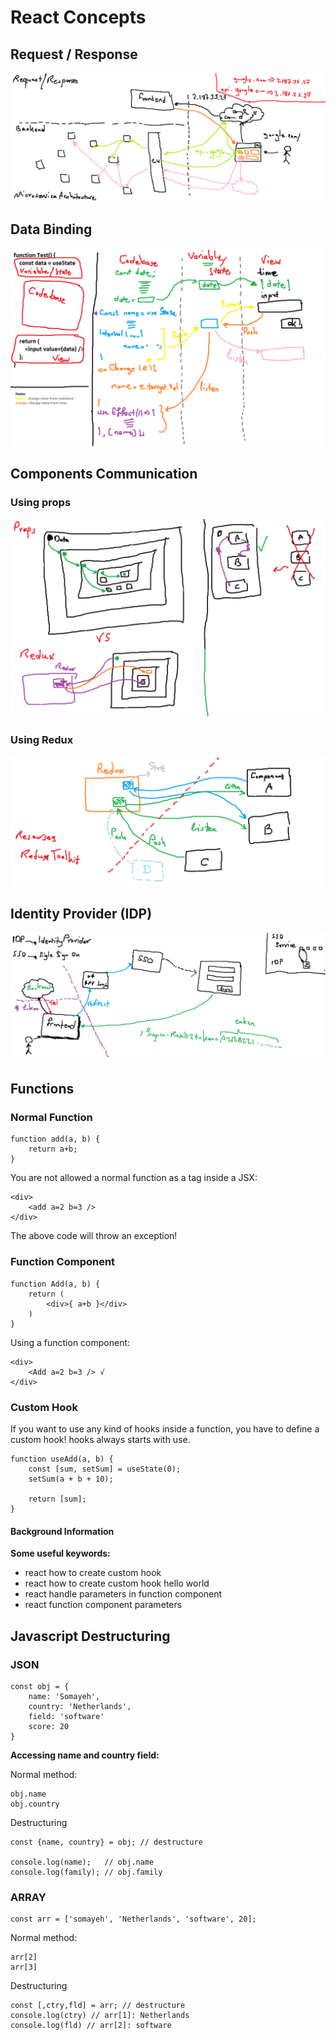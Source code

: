# React Concepts

## Request / Response
![](./assets/request-response.png)

## Data Binding
![](./assets/react-data-binding-inside-component.png)

## Components Communication
### Using props
![](./assets/component-communication-props.png)

### Using Redux
![](./assets/component-communication-redux.png)

## Identity Provider (IDP)
![](./assets/idp-sso.png)

## Functions
### Normal Function
```
function add(a, b) {
	return a+b;
}
```

You are not allowed a normal function as a tag inside a JSX:
```
<div>
	<add a=2 b=3 />
</div>
```

The above code will throw an exception!

### Function Component

```
function Add(a, b) {
	return (
		<div>{ a+b }</div>
	)
}
```

Using a function component:
```
<div>
	<Add a=2 b=3 /> √
</div>
```

### Custom Hook
If you want to use any kind of hooks inside a function, you have to define a custom hook! hooks always starts with use.

```
function useAdd(a, b) {
	const [sum, setSum] = useState(0);
	setSum(a + b + 10);	

	return [sum];
}
```

#### Background Information

**Some useful keywords:**
- react how to create custom hook
- react how to create custom hook hello world
- react handle parameters in function component
- react function component parameters

## Javascript Destructuring
### JSON

```
const obj = {
    name: 'Somayeh',
    country: 'Netherlands',
    field: 'software'
    score: 20
}
```

**Accessing name and country field:**

Normal method:
```
obj.name
obj.country
```

Destructuring
```
const {name, country} = obj; // destructure

console.log(name);   // obj.name
console.log(family); // obj.family
```

### ARRAY

```
const arr = ['somayeh', 'Netherlands', 'software', 20];
```

Normal method:
```
arr[2]
arr[3]
```

Destructuring
```
const [,ctry,fld] = arr; // destructure
console.log(ctry) // arr[1]: Netherlands
console.log(fld) // arr[2]: software
```